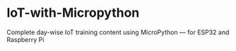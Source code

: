 # IoT-with-Micropython
Complete day-wise IoT training content using MicroPython — for ESP32 and Raspberry Pi


